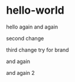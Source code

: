 # hello-world

hello again and again

second change

third change try for brand


and again

and again 2

